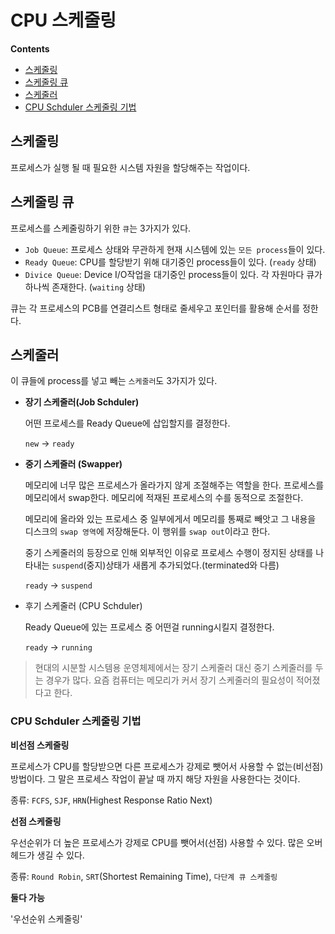 # CPU 스케줄링

**Contents**

- [스케줄링](#스케줄링)
- [스케줄링 큐](#스케줄링-큐)
- [스케줄러](#스케줄러)
- [CPU Schduler 스케줄링 기법](#CPU-Schduler-스케줄링-기법)

## 스케줄링

프로세스가 실행 될 때 필요한 시스템 자원을 할당해주는 작업이다.

## 스케줄링 큐

프로세스를 스케줄링하기 위한 `큐`는 3가지가 있다.

- `Job Queue`: 프로세스 상태와 무관하게 현재 시스템에 있는 `모든 process`들이 있다.
- `Ready Queue`: CPU를 할당받기 위해 대기중인 process들이 있다. (`ready` 상태)
- `Divice Queue`: Device I/O작업을 대기중인 process들이 있다. 각 자원마다 큐가 하나씩 존재한다. (`waiting` 상태)

큐는 각 프로세스의 PCB를 연결리스트 형태로 줄세우고 포인터를 활용해 순서를 정한다.

## 스케줄러

이 큐들에 process를 넣고 빼는 `스케줄러`도 3가지가 있다.

- **장기 스케줄러(Job Schduler)**

  어떤 프로세스를 Ready Queue에 삽입할지를 결정한다.

  `new` -> `ready`

- **중기 스케줄러 (Swapper)**

  메모리에 너무 많은 프로세스가 올라가지 않게 조절해주는 역할을 한다. 프로세스를 메모리에서 swap한다.
  메모리에 적재된 프로세스의 수를 동적으로 조절한다.

  메모리에 올라와 있는 프로세스 중 일부에게서 메모리를 통째로 빼앗고 그 내용을 디스크의 `swap 영역`에 저장해둔다. 이 행위를 `swap out`이라고 한다.

  중기 스케줄러의 등장으로 인해 외부적인 이유로 프로세스 수행이 정지된 상태를 나타내는 `suspend`(중지)상태가 새롭게 추가되었다.(terminated와 다름)

  `ready` -> `suspend`

- 후기 스케줄러 (CPU Schduler)

  Ready Queue에 있는 프로세스 중 어떤걸 running시킬지 결정한다.

  `ready` -> `running`

> 현대의 시분할 시스템용 운영체제에서는 장기 스케줄러 대신 중기 스케줄러를 두는 경우가 많다. 요즘 컴퓨터는 메모리가 커서 장기 스케줄러의 필요성이 적어졌다고 한다.

### CPU Schduler 스케줄링 기법

**비선점 스케줄링**

프로세스가 CPU를 할당받으면 다른 프로세스가 강제로 뺏어서 사용할 수 없는(비선점) 방법이다.
그 말은 프로세스 작업이 끝날 때 까지 해당 자원을 사용한다는 것이다.

종류: `FCFS`, `SJF`, `HRN`(Highest Response Ratio Next)

**선점 스케줄링**

우선순위가 더 높은 프로세스가 강제로 CPU를 뺏어서(선점) 사용할 수 있다. 많은 오버헤드가 생길 수 있다.

종류: `Round Robin`, `SRT`(Shortest Remaining Time), `다단계 큐 스케줄링`

**둘다 가능**

'우선순위 스케줄링'
